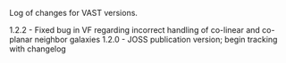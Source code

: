 Log of changes for VAST versions.





1.2.2 - Fixed bug in VF regarding incorrect handling of co-linear and co-planar neighbor galaxies
1.2.0 - JOSS publication version; begin tracking with changelog